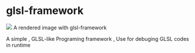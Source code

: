 # glsl-framework
![](http://www.tok.cc/postpics/0.jpg) 
A rendered image with glsl-framework

A simple , GLSL-like Programing framework , Use for debuging GLSL codes in runtime
